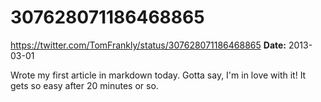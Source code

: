 # 307628071186468865
https://twitter.com/TomFrankly/status/307628071186468865
**Date:** 2013-03-01

Wrote my first article in markdown today. Gotta say, I'm in love with it! It gets so easy after 20 minutes or so.
